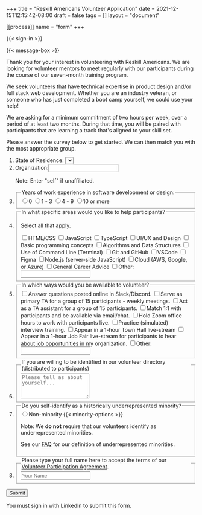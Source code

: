 +++
title = "Reskill Americans Volunteer Application"
date = 2021-12-15T12:15:42-08:00
draft = false
tags = []
layout = "document"

[[process]]
name = "form"
+++

{{< sign-in >}}

{{< message-box >}}

Thank you for your interest in volunteering with Reskill Americans.  We are
looking for volunteer mentors to meet regularly with our participants during the
course of our seven-month training program.

We seek volunteers that have technical expertise in product design and/or full
stack web development. Whether you are an industry veteran, or someone who has
just completed a boot camp yourself, we could use your help!

We are asking for a minimum commitment of two hours per week, over a period of
at least two months.  During that time, you will be paired with participants
that are learning a track that's aligned to your skill set.

Please answer the survey below to get started.  We can then match you with the
most appropriate group.

<form id="volunteer-form">
<ol>

<li><label> State of Residence:
  <select name="state">
    <option value=""></option>
    {{< state-options >}}
  </select>
  </label>
</li>

<li>
  <label>Organization:<input name="org" type="text">
  </label>
  <p class="note">Note: Enter "self" if unaffiliated.</p>
</li>

<li>
  <fieldset><legend>Years of work experience in software development or design:</legend>
    <label><input name="work-exp" type="radio" value="0">0</label>
    <label><input name="work-exp" type="radio" value="1-3">1 - 3</label>
    <label><input name="work-exp" type="radio" value="4 - 9">4 - 9</label>
    <label><input name="work-exp" type="radio" value="10-above">10 or more</label>
  </fieldset>
</li>

<li>
  <fieldset><legend>In what specific areas would you like to help participants?</legend>
    <p class="note top">Select all that apply.</p>
    <label><input name="topics" type="checkbox" value="html-css">HTML/CSS</label>
    <label><input name="topics" type="checkbox" value="javascript">JavaScript</label>
    <label><input name="topics" type="checkbox" value="typescript">TypeScript</label>
    <label><input name="topics" type="checkbox" value="design">UI/UX and Design</label>
    <label><input name="topics" type="checkbox" value="programming">Basic programming concepts</label>
    <label><input name="topics" type="checkbox" value="algorithms">Algorithms and Data Structures</label>
    <label><input name="topics" type="checkbox" value="command-line">Use of Command Line (Terminal)</label>
    <label><input name="topics" type="checkbox" value="git">Git and GitHub</label>
    <label><input name="topics" type="checkbox" value="vscode">VSCode</label>
    <label><input name="topics" type="checkbox" value="figma">Figma</label>
    <label><input name="topics" type="checkbox" value="node">Node.js (server-side JavaScript)</label>
    <label><input name="topics" type="checkbox" value="cloud">Cloud (AWS, Google, or Azure)</label>
    <label><input name="topics" type="checkbox" value="career">General Career Advice</label>
    <label><input name="topics" type="checkbox" value="other">Other:</label>
       <input class="other" name="topics-other" type="text">
  </fieldset>
</li>

<li>
  <fieldset><legend>In which ways would you be available to volunteer?</legend>
    <label><input name="activity" type="checkbox" value="chat">Answer questions posted online in Slack/Discord.</label>
    <label><input name="activity" type="checkbox" value="TA">Serve as primary TA for a group of 15 participants - weekly meetings.</label>
    <label><input name="activity" type="checkbox" value="TA-assistant">Act as a TA assistant for a group of 15 participants.</label>
    <label><input name="activity" type="checkbox" value="mentor">Match 1:1 with participants and be available via email/chat.</label>
    <label><input name="activity" type="checkbox" value="office-hours">Hold Zoom office hours to work with participants live.</label>
    <label><input name="activity" type="checkbox" value="interview">Practice (simulated) interview training.</label>
    <label><input name="activity" type="checkbox" value="town-hall">Appear in a 1-hour Town Hall live-stream</label>
    <label><input name="activity" type="checkbox" value="job-fair">Appear in a 1-hour Job Fair live-stream for participants to hear about job opportunities in my organization.</label>
    <label><input name="activity" type="checkbox" value="other">Other:</label>
       <input class="other" name="activity-other" type="text">
  </fieldset>
</li>

<li>
  <fieldset><legend>If you are willing to be identified in our volunteer directory
    (distributed to participants)</legend>
    <textarea data-optional="true" name="bio" placeholder="Please tell as about yourself..." rows="4"></textarea>
  </fieldset>
</li>

<li>
  <fieldset><legend>Do you self-identify as a historically underrepresented minority?</legend>
    <label><input name="minority" type="radio" value="none">Non-minority</label>
    {{< minority-options >}}
    <p class="note">Note: We <b>do not</b> require that our volunteers identify as underrepresented
      minorities.</p>
    <p class="note">See our <a href="/faq/#minority" target="_blank">FAQ</a> for our definition of
      underrepresented minorities.</p>
  </fieldset>
</li>

<li>
  <fieldset><legend>Please type your full name here to accept the terms of our
    <a href="/volunteer/agreement" target="_blank">Volunteer Participation Agreement</a>.
    </legend>
    <input name="accept-terms" type="text" placeholder="Your Name">
  </fieldset>
</li>
</ol>

<input type="submit" class="signed-in" value="Submit">
<p class="form-error signed-out">You must sign in with LinkedIn to submit this form.</p>

</form>
